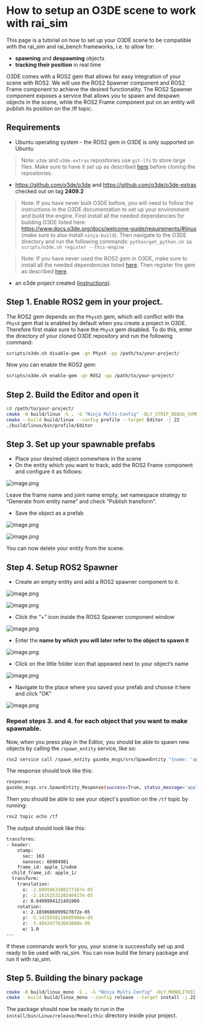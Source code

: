 # How to setup an O3DE scene to work with rai_sim

This page is a tutorial on how to set up your O3DE scene to be compatible with the rai_sim and rai_bench frameworks, i.e. to allow for:

- **spawning** and **despawning** objects
- **tracking their position** in real time

O3DE comes with a ROS2 gem that allows for easy integration of your scene with ROS2. We will use the ROS2 Spawner component and ROS2 Frame component to achieve the desired functionality. The ROS2 Spawner component exposes a service that allows you to spawn and despawn objects in the scene, while the ROS2 Frame component put on an entity will publish its position on the /tf topic.

## Requirements

- Ubuntu operating system - the ROS2 gem in O3DE is only supported on Ubuntu

> Note: `o3de` and `o3de-extras` repositories use `git-lfs` to store large files. Make sure to have it set up as described [here](https://github.com/o3de/o3de?tab=readme-ov-file#download-and-install) before cloning the repositories.

- https://github.com/o3de/o3de and https://github.com/o3de/o3de-extras checked out on tag **2409.2**

> Note: If you have never built O3DE before, you will need to follow the instructions in the O3DE documentation to set up your environment and build the engine. First install all the needed dependencies for building O3DE listed here: https://www.docs.o3de.org/docs/welcome-guide/requirements/#linux (make sure to also install `ninja-build`). Then navigate to the O3DE directory and run the following commands: `python/get_python.sh && scripts/o3de.sh register --this-engine`

> Note: If you have never used the ROS2 gem in O3DE, make sure to install all the needed dependencies listed [here](https://www.docs.o3de.org/docs/user-guide/interactivity/robotics/project-configuration/#additional-ros-2-packages-required). Then register the gem as described [here](https://www.docs.o3de.org/docs/user-guide/interactivity/robotics/project-configuration/#additional-ros-2-packages-required).

- an o3de project created ([instructions](https://www.docs.o3de.org/docs/welcome-guide/create/creating-projects-using-cli/creating-linux/)).

## **Step 1. Enable ROS2 gem in your project.**

The ROS2 gem depends on the `PhysX5` gem, which will conflict with the `PhysX` gem that is enabled by default when you create a project in O3DE. Therefore first make sure to have the `PhysX` gem disabled. To do this, enter the directory of your cloned O3DE repository and run the following command:

```bash
scripts/o3de.sh disable-gem -gn PhysX -pp /path/to/your-project/
```

Now you can enable the ROS2 gem:

```bash
scripts/o3de.sh enable-gem -gn ROS2 -pp /path/to/your-project/
```

## **Step 2. Build the Editor and open it**

```bash
cd /path/to/your-project/
cmake -B build/linux -S . -G "Ninja Multi-Config" -DLY_STRIP_DEBUG_SYMBOLS=TRUE -DLY_DISABLE_TEST_MODULES=ON
cmake --build build/linux --config profile --target Editor -j 22
./build/linux/bin/profile/Editor
```

## **Step 3. Set up your spawnable prefabs**

- Place your desired object somewhere in the scene
- On the entity which you want to track, add the ROS2 Frame component and configure it as follows:

![image.png](../imgs/rai_sim/o3de/image.png)

Leave the frame name and joint name empty, set namespace strategy to “Generate from entity name” and check “Publish transform”.

- Save the object as a prefab

![image.png](../imgs/rai_sim/o3de/image%201.png)

![image.png](../imgs/rai_sim/o3de/image%202.png)

You can now delete your entity from the scene.

## **Step 4. Setup ROS2 Spawner**

- Create an empty entity and add a ROS2 spawner component to it.

![image.png](../imgs/rai_sim/o3de/image%203.png)

![image.png](../imgs/rai_sim/o3de/image%204.png)

- Click the “+” icon inside the ROS2 Spawner component window

![image.png](../imgs/rai_sim/o3de/image%205.png)

- Enter the **name by which you will later refer to the object to spawn it**

![image.png](../imgs/rai_sim/o3de/image%206.png)

- Click on the little folder icon that appeared next to your object’s name

![image.png](../imgs/rai_sim/o3de/image%207.png)

- Navigate to the place where you saved your prefab and choose it here and click “OK”

![image.png](../imgs/rai_sim/o3de/image%208.png)

### **Repeat steps 3. and 4. for each object that you want to make spawnable.**

Now, when you press play in the Editor, you should be able to spawn new objects by calling the `/spawn_entity` service, like so:

```bash
ros2 service call /spawn_entity gazebo_msgs/srv/SpawnEntity "{name: 'apple', initial_pose: {position:{ x: 0.0, y: 0.0, z: 0.2 }, orientation: { x: 0.0, y: 0.0, z: 0.0, w: 1.0 } } }"
```

The response should look like this:

```bash
response:
gazebo_msgs.srv.SpawnEntity_Response(success=True, status_message='apple_5')
```

Then you should be able to see your object's position on the `/tf` topic by running:

```bash
ros2 topic echo /tf
```

The output should look like this:

```bash
transforms:
- header:
    stamp:
      sec: 163
      nanosec: 66984981
    frame_id: apple_1/odom
  child_frame_id: apple_1/
  transform:
    translation:
      x: -2.6995063308277167e-05
      y: -2.1816253138240427e-05
      z: 0.0499994121491909
    rotation:
      x: 2.1038686099927872e-05
      y: -5.1415558118605986e-05
      z: -3.404247763683088e-05
      w: 1.0
---
```

If these commands work for you, your scene is successfully set up and ready to be used with rai_sim. You can now build the binary package and run it with rai_sim.

## Step 5. Building the binary package

```bash
cmake -B build/linux_mono -S . -G "Ninja Multi-Config" -DLY_MONOLITHIC_GAME=1
cmake --build build/linux_mono --config release --target install -j 22
```

The package should now be ready to run in the `install/bin/Linux/release/Monolithic` directory inside your project.
